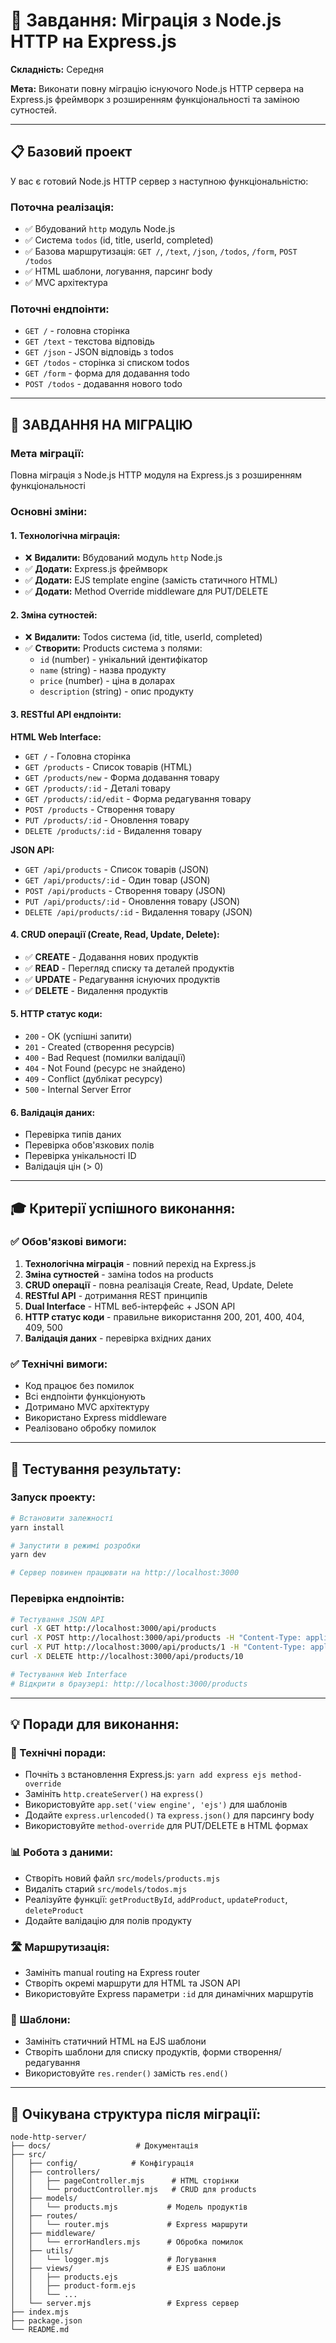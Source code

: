# 🚀 Завдання: Міграція з Node.js HTTP на Express.js

**Складність:** Середня

**Мета:** Виконати повну міграцію існуючого Node.js HTTP сервера на Express.js фреймворк з розширенням функціональності та заміною сутностей.

---

## 📋 **Базовий проект**

У вас є готовий Node.js HTTP сервер з наступною функціональністю:

### **Поточна реалізація:**

- ✅ Вбудований `http` модуль Node.js
- ✅ Система `todos` (id, title, userId, completed)
- ✅ Базова маршрутизація: `GET /`, `/text`, `/json`, `/todos`, `/form`, `POST /todos`
- ✅ HTML шаблони, логування, парсинг body
- ✅ MVC архітектура

### **Поточні ендпоінти:**

- `GET /` - головна сторінка
- `GET /text` - текстова відповідь
- `GET /json` - JSON відповідь з todos
- `GET /todos` - сторінка зі списком todos
- `GET /form` - форма для додавання todo
- `POST /todos` - додавання нового todo

---

## 🎯 **ЗАВДАННЯ НА МІГРАЦІЮ**

### **Мета міграції:**

Повна міграція з Node.js HTTP модуля на Express.js з розширенням функціональності

### **Основні зміни:**

#### **1. Технологічна міграція:**

- ❌ **Видалити:** Вбудований модуль `http` Node.js
- ✅ **Додати:** Express.js фреймворк
- ✅ **Додати:** EJS template engine (замість статичного HTML)
- ✅ **Додати:** Method Override middleware для PUT/DELETE

#### **2. Зміна сутностей:**

- ❌ **Видалити:** Todos система (id, title, userId, completed)
- ✅ **Створити:** Products система з полями:
  - `id` (number) - унікальний ідентифікатор
  - `name` (string) - назва продукту
  - `price` (number) - ціна в доларах
  - `description` (string) - опис продукту

#### **3. RESTful API ендпоінти:**

**HTML Web Interface:**

- `GET /` - Головна сторінка
- `GET /products` - Список товарів (HTML)
- `GET /products/new` - Форма додавання товару
- `GET /products/:id` - Деталі товару
- `GET /products/:id/edit` - Форма редагування товару
- `POST /products` - Створення товару
- `PUT /products/:id` - Оновлення товару
- `DELETE /products/:id` - Видалення товару

**JSON API:**

- `GET /api/products` - Список товарів (JSON)
- `GET /api/products/:id` - Один товар (JSON)
- `POST /api/products` - Створення товару (JSON)
- `PUT /api/products/:id` - Оновлення товару (JSON)
- `DELETE /api/products/:id` - Видалення товару (JSON)

#### **4. CRUD операції (Create, Read, Update, Delete):**

- ✅ **CREATE** - Додавання нових продуктів
- ✅ **READ** - Перегляд списку та деталей продуктів
- ✅ **UPDATE** - Редагування існуючих продуктів
- ✅ **DELETE** - Видалення продуктів

#### **5. HTTP статус коди:**

- `200` - OK (успішні запити)
- `201` - Created (створення ресурсів)
- `400` - Bad Request (помилки валідації)
- `404` - Not Found (ресурс не знайдено)
- `409` - Conflict (дублікат ресурсу)
- `500` - Internal Server Error

#### **6. Валідація даних:**

- Перевірка типів даних
- Перевірка обов'язкових полів
- Перевірка унікальності ID
- Валідація цін (> 0)

---

## 🎓 **Критерії успішного виконання:**

### **✅ Обов'язкові вимоги:**

1. **Технологічна міграція** - повний перехід на Express.js
2. **Зміна сутностей** - заміна todos на products
3. **CRUD операції** - повна реалізація Create, Read, Update, Delete
4. **RESTful API** - дотримання REST принципів
5. **Dual Interface** - HTML веб-інтерфейс + JSON API
6. **HTTP статус коди** - правильне використання 200, 201, 400, 404, 409, 500
7. **Валідація даних** - перевірка вхідних даних

### **✅ Технічні вимоги:**

- Код працює без помилок
- Всі ендпоінти функціонують
- Дотримано MVC архітектуру
- Використано Express middleware
- Реалізовано обробку помилок

---

## 🧪 **Тестування результату:**

### **Запуск проекту:**

```bash
# Встановити залежності
yarn install

# Запустити в режимі розробки
yarn dev

# Сервер повинен працювати на http://localhost:3000
```

### **Перевірка ендпоінтів:**

```bash
# Тестування JSON API
curl -X GET http://localhost:3000/api/products
curl -X POST http://localhost:3000/api/products -H "Content-Type: application/json" -d '{"id":10,"name":"Test","price":99.99,"description":"Test product"}'
curl -X PUT http://localhost:3000/api/products/1 -H "Content-Type: application/json" -d '{"name":"Updated","price":199.99,"description":"Updated product"}'
curl -X DELETE http://localhost:3000/api/products/10

# Тестування Web Interface
# Відкрити в браузері: http://localhost:3000/products
```

---

## 💡 **Поради для виконання:**

### **🔧 Технічні поради:**

- Почніть з встановлення Express.js: `yarn add express ejs method-override`
- Замініть `http.createServer()` на `express()`
- Використовуйте `app.set('view engine', 'ejs')` для шаблонів
- Додайте `express.urlencoded()` та `express.json()` для парсингу body
- Використовуйте `method-override` для PUT/DELETE в HTML формах

### **📊 Робота з даними:**

- Створіть новий файл `src/models/products.mjs`
- Видаліть старий `src/models/todos.mjs`
- Реалізуйте функції: `getProductById`, `addProduct`, `updateProduct`, `deleteProduct`
- Додайте валідацію для полів продукту

### **🛣️ Маршрутизація:**

- Замініть manual routing на Express router
- Створіть окремі маршрути для HTML та JSON API
- Використовуйте Express параметри `:id` для динамічних маршрутів

### **🎨 Шаблони:**

- Замініть статичний HTML на EJS шаблони
- Створіть шаблони для списку продуктів, форми створення/редагування
- Використовуйте `res.render()` замість `res.end()`

---

## 📁 **Очікувана структура після міграції:**

```
node-http-server/
├── docs/                   # Документація
├── src/
│   ├── config/            # Конфігурація
│   ├── controllers/
│   │   ├── pageController.mjs      # HTML сторінки
│   │   └── productController.mjs   # CRUD для products
│   ├── models/
│   │   └── products.mjs           # Модель продуктів
│   ├── routes/
│   │   └── router.mjs             # Express маршрути
│   ├── middleware/
│   │   └── errorHandlers.mjs      # Обробка помилок
│   ├── utils/
│   │   └── logger.mjs             # Логування
│   ├── views/                     # EJS шаблони
│   │   ├── products.ejs
│   │   ├── product-form.ejs
│   │   └── ...
│   └── server.mjs                 # Express сервер
├── index.mjs
├── package.json
└── README.md
```

